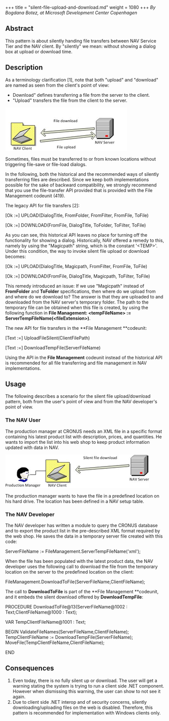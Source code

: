+++
title = "silent-file-upload-and-download.md"
weight = 1080
+++
_By Bogdana Botez, at Microsoft Development Center Copenhagen_

## Abstract 

This pattern is about silently handing file transfers between NAV Service Tier and the NAV client. By "silently" we mean: without showing a dialog box at upload or download time.

## Description

As a terminology clarification \[1\], note that both "upload" and "download" are named as seen from the client's point of view:

* Download" defines transferring a file from the server to the client.
* "Upload" transfers the file from the client to the server.

[![ ][image0]][anchor0]

Sometimes, files must be transferred to or from known locations without triggering file-save or file-load dialogs.

In the following, both the historical and the recommended ways of silently transferring files are described. Since we keep both implementations possible for the sake of backward compatibility, we strongly recommend that you use the file-transfer API provided that is provided with the File Management codeunit (419).

The legacy API for file transfers \[2\]:

\[Ok :=\] UPLOAD(DialogTitle, FromFolder, FromFilter, FromFile, ToFile) 

\[Ok :=\] DOWNLOAD(FromFile, DialogTitle, ToFolder, ToFilter, ToFile)

As you can see, this historical API leaves no place for turning off the functionality for showing a dialog. Historically, NAV offered a remedy to this, namely by using the "Magicpath" string, which is the constant '<TEMP\>'. Under this condition, the way to invoke silent file upload or download becomes:

\[Ok :=\] UPLOAD(DialogTitle, Magicpath, FromFilter, FromFile, ToFile) 

\[Ok :=\] DOWNLOAD(FromFile, DialogTitle, Magicpath, ToFilter, ToFile)

This remedy introduced an issue: If we use "Magicpath" instead of **FromFolder** and **ToFolder** specifications, then where do we upload from and where do we download to? The answer is that they are uploaded to and downloaded from the NAV server's temporary folder. The path to the temporary file can be obtained when this file is created, by using the following function in **File Management: <tempFileName\> := ServerTempFileName(<fileExtension\>)**.

The new API for file transfers in the **File Management **codeunit:

\[Text :=\] UploadFileSilent(ClientFilePath)

\[Text :=\] DownloadTempFile(ServerFileName)

Using the API in the **File Management** codeunit instead of the historical API is recommended for all file transferring and file management in NAV implementations.

## Usage

The following describes a scenario for the silent file upload/download pattern, both from the user's point of view and from the NAV developer's point of view.

### The NAV User

The production manager at CRONUS needs an XML file in a specific format containing his latest product list with description, prices, and quantities. He wants to import the list into his web shop to keep product information updated with data in NAV.

[![ ][image1]][anchor1]

The production manager wants to have the file in a predefined location on his hard drive. The location has been defined in a NAV setup table.

### The NAV Developer

The NAV developer has written a module to query the CRONUS database and to export the product list in the pre-described XML format required by the web shop. He saves the data in a temporary server file created with this code:

ServerFileName := FileManagement.ServerTempFileName('xml');

When the file has been populated with the latest product data, the NAV developer uses the following call to download the file from the temporary location on the server to the predefined location on the client:

FileManagement.DownloadToFile(ServerFileName,ClientFileName);

The call to **DownloadToFile** is part of the **File Management **codeunit, and it embeds the silent download offered by **DownloadTempFile**:

PROCEDURE DownloadToFile@13(ServerFileName@1002 : Text;ClientFileName@1000 : Text);

VAR TempClientFileName@1001 : Text;

BEGIN ValidateFileNames(ServerFileName,ClientFileName); TempClientFileName := DownloadTempFile(ServerFileName); MoveFile(TempClientFileName,ClientFileName);

END

## Consequences

1. Even today, there is no fully silent up or download. The user will get a warning stating the system is trying to run a client side .NET component. However when dismissing this warning, the user can show to not see it again.
2. Due to client side .NET interop and of security concerns, silently downloading/uploading files on the web is disabled. Therefore, this pattern is recommended for implementation with Windows clients only.



[anchor0]: 8688.Silent-file-upload-and-download-NAV-design-pattern.png
[anchor1]: 6428.Silent-File-download-design-pattern.png


[image0]: 8688.Silent-file-upload-and-download-NAV-design-pattern.png
[image1]: 6428.Silent-File-download-design-pattern.png
